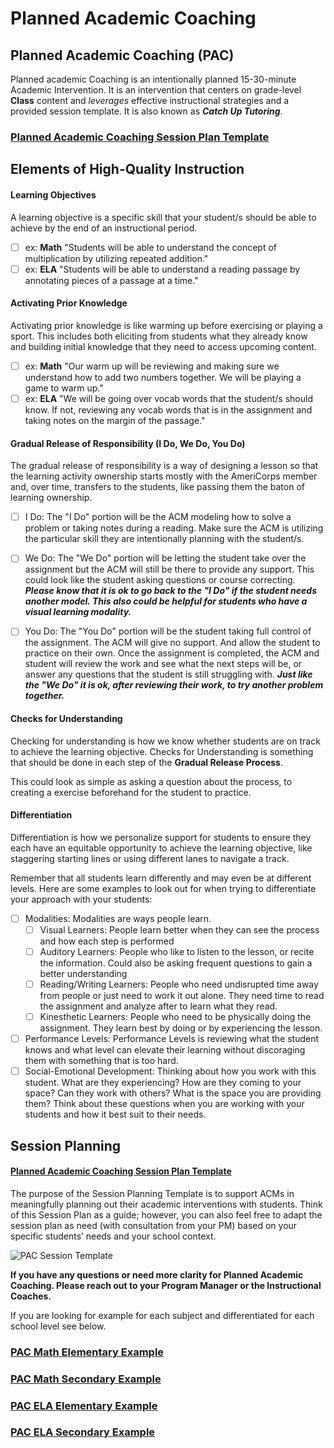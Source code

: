 # Planned Academic Coaching

## Planned Academic Coaching (PAC)

 Planned academic Coaching is an intentionally planned 15-30-minute Academic Intervention. It is an intervention that centers on grade-level **Class** content and *leverages* effective instructional strategies and a provided session template.  It is also known as ***Catch Up Tutoring***. 

### [Planned Academic Coaching Session Plan Template](https://cityyear-my.sharepoint.com/:w:/g/personal/cjarret_cityyear_org/EQ59IfWG55xDsu9LxNV84z8B75PCQjBptErctLmJpxKyIg?e=IH7Inf)

## Elements of High-Quality Instruction
<!-- tabs:start -->

#### **Learning Objectives**

A learning objective is a specific skill that your student/s should be able to achieve by the end of an instructional period.

- [ ] ex: **Math** "Students will be able to understand the concept of multiplication by utilizing repeated addition."
- [ ] ex: **ELA** "Students will be able to understand a reading passage by annotating pieces of a passage at a time."

#### **Activating Prior Knowledge**

Activating prior knowledge is like warming up before exercising or playing a sport. This includes both eliciting from students what they already know and building initial knowledge that they need to access upcoming content.

- [ ] ex: **Math** "Our warm up will be reviewing and making sure we understand how to add two numbers together. We will be playing a game to warm up."
- [ ] ex: **ELA** "We will be going over vocab words that the student/s should know. If not, reviewing any vocab words that is in the assignment and taking notes on the margin of the passage."

#### **Gradual Release of Responsibility (I Do, We Do, You Do)**

The gradual release of responsibility is a way of designing a lesson so that the learning activity ownership starts mostly with the AmeriCorps member and, over time, transfers to the students, like passing them the baton of learning ownership. 

- [ ] I Do: The "I Do" portion will be the ACM modeling how to solve a problem or taking notes during a reading. Make sure the ACM is utilizing the particular skill they are intentionally planning with the student/s.
- [ ] We Do: The "We Do" portion will be letting the student take over the assignment but the ACM will still be there to provide any support. This could look like the student asking questions or course correcting. ***Please know that it is ok to go back to the "I Do" if the student needs another model. This also could be helpful for students who have a visual learning modality.***
- [ ] You Do: The "You Do" portion will be the student taking full control of the assignment. The ACM will give no support. And allow the student to practice on their own. Once the assignment is completed, the ACM and student will review the work and see what the next steps will be, or answer any questions that the student is still struggling with. ***Just like the "We Do" it is ok, after reviewing their work, to try another problem together.***


#### **Checks for Understanding**

Checking for understanding is how we know whether students are on track to achieve the learning objective. Checks for Understanding is something that should be done in each step of the **Gradual Release Process**. 

This could look as simple as asking a question about the process, to creating a exercise beforehand for the student to practice. 

#### **Differentiation**

Differentiation is how we personalize support for students to ensure they each have an equitable opportunity to achieve the learning objective, like staggering starting lines or using different lanes to navigate a track. 

Remember that all students learn differently and may even be at different levels. Here are some examples to look out for when trying to differentiate your approach with your students:

- [ ] Modalities: Modalities are ways people learn.
	- [ ] Visual Learners: People learn better when they can see the process and how each step is performed
	- [ ] Auditory Learners: People who like to listen to the lesson, or recite the information. Could also be asking frequent questions to gain a better understanding
	- [ ] Reading/Writing Learners: People who need undisrupted time away from people or just need to work it out alone. They need time to read the assignment and analyze after to learn what they read. 
	- [ ] Kinesthetic Learners: People who need to be physically doing the assignment. They learn best by doing or by experiencing the lesson.
- [ ] Performance Levels: Performance Levels is reviewing what the student knows and what level can elevate their learning without discoraging them with something that is too hard.
- [ ] Social-Emotional Development: Thinking about how you work with this student. What are they experiencing? How are they coming to your space? Can they work with others? What is the space you are providing them? Think about these questions when you are working with your students and how it best suit to their needs.

<!-- tabs:end -->

## Session Planning 

#### [Planned Academic Coaching Session Plan Template](https://cityyear-my.sharepoint.com/:w:/g/personal/cjarret_cityyear_org/EQ59IfWG55xDsu9LxNV84z8B75PCQjBptErctLmJpxKyIg?e=IH7Inf)

The purpose of the Session Planning Template is to support ACMs in meaningfully planning out their academic interventions with students.  Think of this Session Plan as a guide; however, you can also feel free to adapt the session plan as need (with consultation from your PM) based on your specific students’ needs and your school context. 

![PAC Session Template](/_images/PACTemp.png)

**If you have any questions or need more clarity for Planned Academic Coaching. Please reach out to your Program Manager or the Instructional Coaches.**

If you are looking for example for each subject and differentiated for each school level see below.

### [PAC Math Elementary Example](https://cityyear-my.sharepoint.com/:w:/g/personal/evrinten-witbeck_cityyear_org/Eb_ppn3ZLMxEiMT6yGq2lWsB2OUgOxgNyqBaDMvMgrBwEQ?e=Zon89r&CID=6261073f-4c8d-2cf7-c9fe-6f22bc992cef)

### [PAC Math Secondary Example](https://cityyear-my.sharepoint.com/:w:/g/personal/evrinten-witbeck_cityyear_org/EZ39lJn93CZNs5caVUvQ9sIBle3Y-bAGKG53UsfznhmhtA?e=Xtu4TZ&CID=1bc2fa3a-1203-d6fc-55fc-91c5ff117cf0)

### [PAC ELA Elementary Example](https://cityyear-my.sharepoint.com/:w:/g/personal/cjarret_cityyear_org/EXg_YcswpPVKmrGaVxNblXwBqCmhE6J9y3vjD21E27GVeA?e=YQvj2t&CID=c8e4c074-8f75-f675-d5b2-a3fd30aefa98)

### [PAC ELA Secondary Example](https://cityyear-my.sharepoint.com/:w:/g/personal/cjarret_cityyear_org/EX0n39fyvNpArh1V3UPny8ABJTF3JcEK6vtRPjI7vnbVfQ?e=o2O9hD&CID=606b4191-a581-cab7-f917-27430b58d346)

